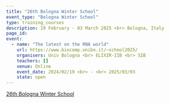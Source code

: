 ```yaml
---
title: "26th Bologna Winter School"
event_type: "Bologna Winter School"
type: training_courses
description: 19 February - 03 March 2025 <br> Bologna, Italy
page_id: 
event:
  - name: "The latest on the RNA world"
    url: https://www.biocomp.unibo.it/~school2025/
    organisers: Univ Bologna <br> ELIXIR-IIB <br> SIB 
    teachers: []
    venue: Online
    event_date: 2024/02/19 <br> - <br> 2025/03/03
    state: open
---
```


[26th Bologna Winter School](https://www.biocomp.unibo.it/~school2025/)


<br>